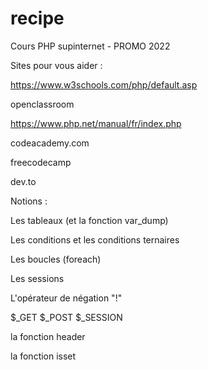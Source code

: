 # recipe
Cours PHP supinternet - PROMO 2022



Sites pour vous aider :

https://www.w3schools.com/php/default.asp

openclassroom

https://www.php.net/manual/fr/index.php

codeacademy.com 

freecodecamp

dev.to



Notions :

Les tableaux (et la fonction var_dump)

Les conditions et les conditions ternaires

Les boucles (foreach)

Les sessions 

L'opérateur de négation "!"

$_GET $_POST $_SESSION

la fonction header 

la fonction isset

